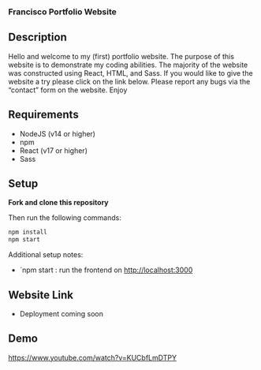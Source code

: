 ### Francisco Portfolio Website

## Description
Hello and welcome to my (first) portfolio website. The purpose of this website is to demonstrate my coding abilities. The majority of the website was constructed using React, HTML, and Sass. If you would like to give the website a try please click on the link below. Please report any bugs via the “contact” form on the website. Enjoy

## Requirements
- NodeJS (v14 or higher)
- npm
- React (v17 or higher)
- Sass 

## Setup
**Fork and clone this repository**

Then run the following commands:
```sh
npm install
npm start  
```

Additional setup notes:
- `npm start : run the frontend on [http://localhost:3000](http://localhost:3000)

## Website Link
- Deployment coming soon

## Demo
https://www.youtube.com/watch?v=KUCbfLmDTPY 